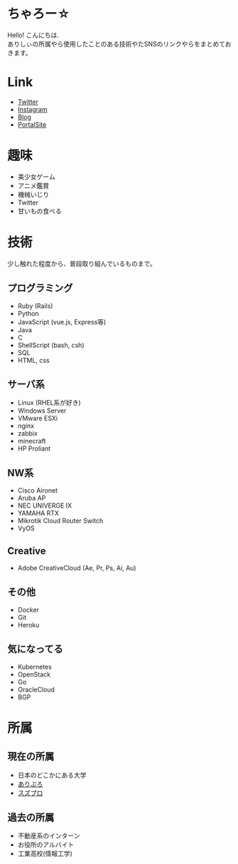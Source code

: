# ちゃろー☆
Hello! こんにちは.  
ありしぃの所属やら使用したことのある技術やたSNSのリンクやらをまとめておきます。  

# Link
* [Twitter](https://twitter.com/shigure_alicey)
* [Instagram](https://www.instagram.com/yoshino_alicey_/)
* [Blog](https://blog.alicey.dev/)
* [PortalSite](https://alicey.dev/)

# 趣味
* 美少女ゲーム
* アニメ鑑賞
* 機械いじり
* Twitter
* 甘いもの食べる　

# 技術
少し触れた程度から、普段取り組んでいるものまで。

## プログラミング
* Ruby (Rails)
* Python
* JavaScript (vue.js, Express等)
* Java
* C
* ShellScript (bash, csh)
* SQL
* HTML, css

## サーバ系
* Linux (RHEL系が好き)
* Windows Server
* VMware ESXi
* nginx
* zabbix
* minecraft
* HP Proliant

## NW系
* Cisco Aironet
* Aruba AP
* NEC UNIVERGE IX
* YAMAHA RTX
* Mikrotik Cloud Router Switch
* VyOS

## Creative
* Adobe CreativeCloud (Ae, Pr, Ps, Ai, Au)

## その他
* Docker
* Git
* Heroku

## 気になってる
* Kubernetes
* OpenStack
* Go
* OracleCloud
* BGP

# 所属
## 現在の所属
* 日本のどこかにある大学
* [ありぷろ](https://alipro.alicey.dev)
* [スズプロ](https://github.com/s-project2021)

## 過去の所属
* 不動産系のインターン
* お役所のアルバイト
* 工業高校(情報工学)





<!--
**Alicey0719/Alicey0719** is a ✨ _special_ ✨ repository because its `README.md` (this file) appears on your GitHub profile.

Here are some ideas to get you started:

- 🔭 I’m currently working on ...
- 🌱 I’m currently learning ...
- 👯 I’m looking to collaborate on ...
- 🤔 I’m looking for help with ...
- 💬 Ask me about ...
- 📫 How to reach me: ...
- 😄 Pronouns: ...
- ⚡ Fun fact: ...
-->
